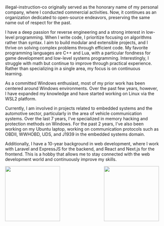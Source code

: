 illegal-instruction-co originally served as the honorary name of my personal company, 
where I conducted commercial activities. Now, it continues as an organization dedicated to open-source endeavors, 
preserving the same name out of respect for the past.

I have a deep passion for reverse engineering and a strong interest in low-level programming. When I write code, 
I prioritize focusing on algorithms rather than syntax. I aim to build modular and extensible projects, 
and I thrive on solving complex problems through efficient code. My favorite programming languages are C++ and Lua,
with a particular fondness for game development and low-level systems programming. Interestingly, I struggle with math
but continue to improve through practical experience. Rather than specializing in a single area, my focus is on continuous learning.

As a committed Windows enthusiast, most of my prior work has been centered around Windows environments.
Over the past few years, however, I have expanded my knowledge and have started working on Linux via the WSL2 platform.

Currently, I am involved in projects related to embedded systems and the automotive sector, particularly
in the area of vehicle communication systems. Over the last 7 years, I've specialized in memory hacking and 
protection methods on Windows. For the past 2 years, I've also been working on my Ubuntu laptop, working on communication 
protocols such as OBDII, WWHOBD, UDS, and J1939 in the embedded systems domain.

Additionally, I have a 10-year background in web development, where I work with Laravel and ExpressJS for 
the backend, and React and Next.js for the frontend. This is a hobby that allows me to stay connected with the web
development world and continuously improve my skills.

<div>
  <img height="180em" src="https://github-readme-stats.vercel.app/api?username=illegal-instruction-co&show_icons=true&theme=dracula&include_all_commits=true&count_private=true"/>
  <img align="right" height="180em" src="https://github-readme-stats.vercel.app/api/top-langs/?username=illegal-instruction-co&layout=compact&langs_count=7&theme=dracula"/>
</div>

